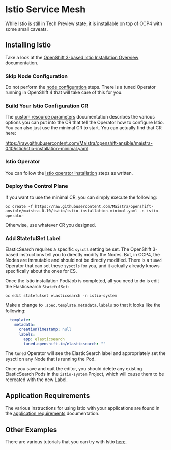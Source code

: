 # Istio Service Mesh
While Istio is still in Tech Preview state, it is installable on top of OCP4
with some small caveats.

## Installing Istio
Take a look at the [OpenShift 3-based Istio Installation
Overview](https://docs.openshift.com/container-platform/3.11/servicemesh-install/servicemesh-install.html)
documentation.

### Skip Node Configuration
Do not perform the [node
configuration](https://docs.openshift.com/container-platform/3.11/servicemesh-install/servicemesh-install.html#updating-node-configuration)
steps. There is a tuned Operator running in OpenShift 4 that will take care
of this for you.

### Build Your Istio Configuration CR
The [custom resource
parameters](https://docs.openshift.com/container-platform/3.11/servicemesh-install/servicemesh-install.html#custom-resource-parameters)
documentation describes the various options you can put into the CR that tell
the Operator how to configure Istio. You can also just use the minimal CR to
start. You can actually find that CR here:

https://raw.githubusercontent.com/Maistra/openshift-ansible/maistra-0.10/istio/istio-installation-minimal.yaml

### Istio Operator
You can follow the [Istio operator
installation](https://docs.openshift.com/container-platform/3.11/servicemesh-install/servicemesh-install.html#installing-operator)
steps as written.

### Deploy the Control Plane
If you want to use the minimal CR, you can simply execute the following:

```
oc create -f https://raw.githubusercontent.com/Maistra/openshift-ansible/maistra-0.10/istio/istio-installation-minimal.yaml -n istio-operator
```

Otherwise, use whatever CR you designed.

### Add StatefulSet Label
ElasticSearch requires a specific `sysctl` setting be set. The OpenShift
3-based instructions tell you to directly modify the Nodes. But, in OCP4, the
Nodes are immutable and should not be directly modified. There is a `tuned`
Operator that can set these `sysctls` for you, and it actually already knows
specifically about the ones for ES.

Once the Istio installation Pod/Job is completed, all you need to do is edit
the Elasticsearch `StatefulSet`:

```
oc edit statefulset elasticsearch -n istio-system
```

Make a change to `.spec.template.metadata.labels` so that it looks like the following:

```yaml
  template:
    metadata:
      creationTimestamp: null
      labels:
        app: elasticsearch
        tuned.openshift.io/elasticsearch: ""
```

The `tuned` Operator will see the ElasticSearch label and appropriately set
the sysctl on any Node that is running the Pod.

Once you save and quit the editor, you should delete any existing
ElasticSearch Pods in the `istio-system` Project, which will cause them to be
recreated with the new Label.

## Application Requirements
The various instructions for using Istio with your applications are found in
the [application
requirements](https://docs.openshift.com/container-platform/3.11/servicemesh-install/servicemesh-install.html#install_chapter_5)
documentation.

## Other Examples
There are various tutorials that you can try with Istio [here](http://bit.ly/istio-tutorial).